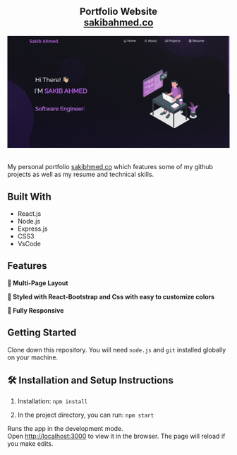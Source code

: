 <h2 align="center">
  Portfolio Website<br/>
  <a href="https://sakibahmed.co" target="_blank">sakibahmed.co</a>
</h2>
<div align="center">
  <img alt="Demo" src="./Images/readme-img.png" />
</div>

<br/>

My personal portfolio <a href="https://sakibahmed.co" target="_blank">sakibhmed.co</a> which features some of my github projects as well as my resume and technical skills.<br/>

## Built With
- React.js
- Node.js
- Express.js
- CSS3
- VsCode

## Features

**📖 Multi-Page Layout**

**🎨 Styled with React-Bootstrap and Css with easy to customize colors**

**📱 Fully Responsive**

## Getting Started

Clone down this repository. You will need `node.js` and `git` installed globally on your machine.

## 🛠 Installation and Setup Instructions

1. Installation: `npm install`

2. In the project directory, you can run: `npm start`

Runs the app in the development mode.\
Open [http://localhost:3000](http://localhost:3000) to view it in the browser.
The page will reload if you make edits.
